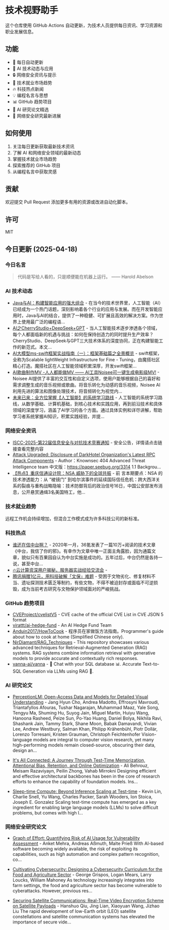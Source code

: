 # 技术视野助手

这个仓库使用 GitHub Actions 自动更新，为技术人员提供每日资讯、学习资源和职业发展信息。

## 功能

- 🔄 每日自动更新
- 🤖 AI 技术动态与应用
- 🔒 网络安全资讯与提示
- 💼 技术就业市场趋势
- 🔥 科技热点新闻
- 💡 编程名言与思想
- 📊 GitHub 趋势项目
- 📝 AI 研究论文精选
- 🔐 网络安全研究最新进展

## 如何使用

1. 关注每日更新获取最新技术资讯
2. 了解 AI 和网络安全领域的最新动态
3. 掌握技术就业市场趋势
4. 探索推荐的 GitHub 项目
5. 从编程名言中获取灵感

## 贡献

欢迎提交 Pull Request 添加更多有用的资源或改进自动化脚本。

## 许可

MIT

## 今日更新 (2025-04-18)

### 今日名言

> 代码是写给人看的，只是顺便能在机器上运行。 —— Harold Abelson

### AI 技术动态

- [Java与AI：构建智能应用的强大组合](https://i-operation.csdnimg.cn/images/8efd18d5d7054f77a81294a14cd80ad5.png) - 在当今的技术世界里，人工智能（AI）已经成为一个热门话题，深刻影响着各个行业的应用与发展。而在开发智能应用时，Java与AI的结合，提供了一种稳健、可扩展且高效的解决方案。作为世界上使用最广泛的编程语...
- [AI之CherryStudio+DeepSeek+GPT](https://i-operation.csdnimg.cn/images/8efd18d5d7054f77a81294a14cd80ad5.png) - 当人工智能技术逐步渗透各个领域，每个人都面临新的机遇与挑战：如何在保持创造力的同时提升生产效率？CherryStudio、DeepSeek与GPT三大技术体系的深度协同，正在构建智能工作的新范式。本文...
- [AI大模型ms-swift框架实战指南（一）：框架基础篇之全景概览](https://i-operation.csdnimg.cn/images/8efd18d5d7054f77a81294a14cd80ad5.png) - swift框架，全称为Scalable lightWeight Infrastructure for Fine - Tuning，由魔搭社区精心打造。魔搭社区在人工智能领域积累深厚，开发swift框架...
- [AI歌曲制作MV -人人都能做MV —— AI工具Noisee可一键生成电影级MV!](https://i-operation.csdnimg.cn/images/8efd18d5d7054f77a81294a14cd80ad5.png) - Noisee AI提供了丰富的交互性和自定义选项，使用户能够根据自己的喜好和需求调整生成的音乐视频或歌曲。将音乐转化为动感的音乐视频，Noisee AI利用先进的算法和图像处理技术，将音频转化为视觉内...
- [未来已来：全方位掌握【人工智能】的系统学习路线](https://i-operation.csdnimg.cn/images/8efd18d5d7054f77a81294a14cd80ad5.png) - 人工智能的系统学习路线，从数学基础、计算机基础，到核心技术和实践应用，再到前沿技术和具体领域的深度学习，涵盖了AI学习的各个方面。通过具体实例和详尽讲解，帮助学习者系统掌握AI知识，积累实践经验，并提...


### 网络安全资讯

- [ISCC-2025-第22届信息安全与对抗技术竞赛通知](https://www.anquanke.com/post/id/306659) - 安全公告，详情请点击链接查看完整内容
- [Attack Upgraded: Disclosure of DarkHotel Organization's Latest RPC Attack Components](https://paper.seebug.org/3315/) - Author：Knownsec 404 Advanced Threat Intelligence team
中文版：https://paper.seebug.org/3314
1.1 Backgrou...
- [【热点】重庆信通设计院：NSA 威胁下的全球共振](https://www.4hou.com/posts/5MX8) - 前 言本期要点：NSA 的技术渗透能力：从 “棱镜门” 到哈尔滨事件的延续国际信任危机：跨大西洋关系的裂痕与重构战略隐喻：技术防御背后的政治信号16日，中国公安部发布消息，公开悬赏通缉3名美国特工，他...


### 技术就业趋势

远程工作机会持续增加，但混合工作模式成为许多科技公司的新标准。

### 科技热点

- [谁还在信中台啊？](https://cloud.tencent.com/developer/article/2514271) - 2020年一月，36氪发表了一篇10万+阅读的技术文章《中台，我信了你的邪》。有幸作为文章中唯一正面主角露脸，因为通篇文章，貌似只有百果园自认为中台实施是成功的。五年过后，中台仍然是各持一说，甚至中台...
- [🔥云计算资深用户揭秘，服务器实战经验交流会](https://cloud.tencent.com/developer/article/2514293) - 
- [腾讯捐赠1亿元，用科技破解「文保」难题](https://cloud.tencent.com/developer/article/2514363) - 受困于文物劣化、修复材料不当、遗址探测技术匮乏等制约，有些文物，不得不被迫封存或面临不可逆损毁，成为当前考古研究与文物保护领域面对的严峻挑战。


### GitHub 趋势项目

- [CVEProject/cvelistV5](https://github.com/CVEProject/cvelistV5) - CVE cache of the official CVE List in CVE JSON 5 format
- [virattt/ai-hedge-fund](https://github.com/virattt/ai-hedge-fund) - An AI Hedge Fund Team
- [Anduin2017/HowToCook](https://github.com/Anduin2017/HowToCook) - 程序员在家做饭方法指南。Programmer's guide about how to cook at home (Simplified Chinese only).
- [NirDiamant/RAG_Techniques](https://github.com/NirDiamant/RAG_Techniques) - This repository showcases various advanced techniques for Retrieval-Augmented Generation (RAG) systems. RAG systems combine information retrieval with generative models to provide accurate and contextually rich responses.
- [vanna-ai/vanna](https://github.com/vanna-ai/vanna) - 🤖 Chat with your SQL database 📊. Accurate Text-to-SQL Generation via LLMs using RAG 🔄.




### AI 研究论文

- [PerceptionLM: Open-Access Data and Models for Detailed Visual
  Understanding](http://arxiv.org/abs/2504.13180v1) - Jang Hyun Cho, Andrea Madotto, Effrosyni Mavroudi, Triantafyllos Afouras, Tushar Nagarajan, Muhammad Maaz, Yale Song, Tengyu Ma, Shuming Hu, Suyog Jain, Miguel Martin, Huiyu Wang, Hanoona Rasheed, Peize Sun, Po-Yao Huang, Daniel Bolya, Nikhila Ravi, Shashank Jain, Tammy Stark, Shane Moon, Babak Damavandi, Vivian Lee, Andrew Westbury, Salman Khan, Philipp Krähenbühl, Piotr Dollár, Lorenzo Torresani, Kristen Grauman, Christoph Feichtenhofer
  Vision-language models are integral to computer vision research, yet many
high-performing models remain closed-source, obscuring their data, design an...

- [It's All Connected: A Journey Through Test-Time Memorization,
  Attentional Bias, Retention, and Online Optimization](http://arxiv.org/abs/2504.13173v1) - Ali Behrouz, Meisam Razaviyayn, Peilin Zhong, Vahab Mirrokni
  Designing efficient and effective architectural backbones has been in the
core of research efforts to enhance the capability of foundation models.
Ins...

- [Sleep-time Compute: Beyond Inference Scaling at Test-time](http://arxiv.org/abs/2504.13171v1) - Kevin Lin, Charlie Snell, Yu Wang, Charles Packer, Sarah Wooders, Ion Stoica, Joseph E. Gonzalez
  Scaling test-time compute has emerged as a key ingredient for enabling large
language models (LLMs) to solve difficult problems, but comes with high l...



### 网络安全研究论文

- [Graph of Effort: Quantifying Risk of AI Usage for Vulnerability
  Assessment](http://arxiv.org/abs/2503.16392v1) - Anket Mehra, Andreas Aßmuth, Malte Prieß
  With AI-based software becoming widely available, the risk of exploiting its
capabilities, such as high automation and complex pattern recognition, co...

- [Cultivating Cybersecurity: Designing a Cybersecurity Curriculum for the
  Food and Agriculture Sector](http://arxiv.org/abs/2503.16292v1) - George Grispos, Logan Mears, Larry Loucks, William Mahoney
  As technology increasingly integrates into farm settings, the food and
agriculture sector has become vulnerable to cyberattacks. However, previous
res...

- [Securing Satellite Communications: Real-Time Video Encryption Scheme on
  Satellite Payloads](http://arxiv.org/abs/2503.16287v1) - Hanshuo Qiu, Jing Lian, Xiaoyuan Wang, Jizhao Liu
  The rapid development of low-Earth orbit (LEO) satellite constellations and
satellite communication systems has elevated the importance of secure vide...

